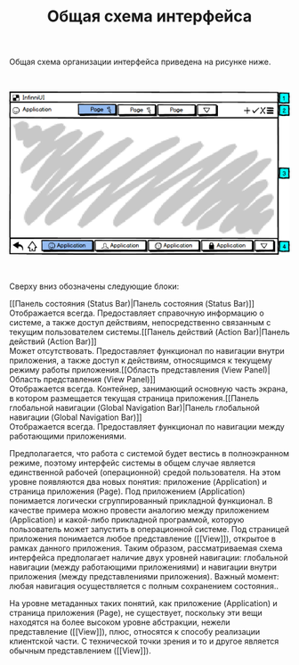 ﻿---
layout: default
title: Общая схема интерфейса
position: 0
categories: 
tags: 
---

Общая схема организации интерфейса приведена на рисунке ниже.

    

![](GuidelineScheme.png)

    

Сверху вниз обозначены следующие блоки:

[[Панель состояния (Status Bar)|Панель состояния (Status Bar)]]  
Отображается всегда. Предоставляет справочную информацию о системе, а также доступ действиям, непосредственно связанным с текущим пользователем системы.[[Панель действий (Action Bar)|Панель действий (Action Bar)]]  
Может отсутствовать. Предоставляет функционал по навигации внутри приложения, а также доступ к действиям, относящимся к текущему режиму работы приложения.[[Область представления (View Panel)|Область представления (View Panel)]]  
Отображается всегда. Контейнер, занимающий основную часть экрана, в котором размещается текущая страница приложения.[[Панель глобальной навигации (Global Navigation Bar)|Панель глобальной навигации (Global Navigation Bar)]]  
Отображается всегда. Предоставляет функционал по навигации между работающими приложениями.   

Предполагается, что работа с системой будет вестись в полноэкранном режиме, поэтому интерфейс системы в общем случае является единственной рабочей (операционной) средой пользователя. На этом уровне появляются два новых понятия: приложение (Application) и страница приложения (Page). Под приложением (Application) понимается логически сгруппированный прикладной функционал. В качестве примера можно провести аналогию между приложением (Application) и какой-либо прикладной программой, которую пользователь может запустить в операционной системе. Под страницей приложения понимается любое представление ([[View]]), открытое в рамках данного приложения. Таким образом, рассматриваемая схема интерфейса предполагает наличие двух уровней навигации: глобальной навигации (между работающими приложениями) и навигации внутри приложения (между представлениями приложения). Важный момент: любая навигация осуществляется с полным сохранением состояния..

На уровне метаданных таких понятий, как приложение (Application) и страница приложения (Page), не существует, поскольку эти вещи находятся на более высоком уровне абстракции, нежели представление ([[View]]), плюс, относятся к способу реализации клиентской части. С технической точки зрения и то и другое является обычным представлением ([[View]]).

 

 

